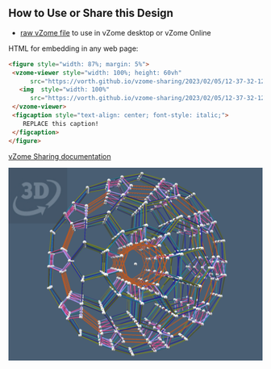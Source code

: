 
## How to Use or Share this Design

 - [raw vZome file](<https://raw.githubusercontent.com/vorth/vzome-sharing/main/2023/02/05/12-37-32-120cell-red-quaternion/120cell-red-quaternion.vZome>) to use in vZome desktop or vZome Online
 
 HTML for embedding in any web page:
 ```html
<figure style="width: 87%; margin: 5%">
  <vzome-viewer style="width: 100%; height: 60vh"
       src="https://vorth.github.io/vzome-sharing/2023/02/05/12-37-32-120cell-red-quaternion/120cell-red-quaternion.vZome" >
    <img  style="width: 100%"
       src="https://vorth.github.io/vzome-sharing/2023/02/05/12-37-32-120cell-red-quaternion/120cell-red-quaternion.png" >
  </vzome-viewer>
  <figcaption style="text-align: center; font-style: italic;">
     REPLACE this caption!
  </figcaption>
</figure>
 ```

[vZome Sharing documentation](https://vzome.github.io/vzome/sharing.html#how-it-works)

![Image](<120cell-red-quaternion.png>)

